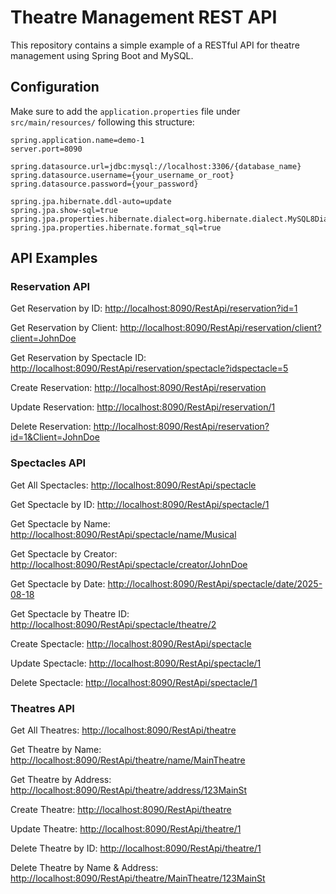 # Theatre Management REST API

This repository contains a simple example of a RESTful API for theatre management using Spring Boot and MySQL.

## Configuration

Make sure to add the `application.properties` file under `src/main/resources/` following this structure:

```properties
spring.application.name=demo-1
server.port=8090

spring.datasource.url=jdbc:mysql://localhost:3306/{database_name}
spring.datasource.username={your_username_or_root}
spring.datasource.password={your_password}

spring.jpa.hibernate.ddl-auto=update
spring.jpa.show-sql=true
spring.jpa.properties.hibernate.dialect=org.hibernate.dialect.MySQL8Dialect
spring.jpa.properties.hibernate.format_sql=true
```

## API Examples

### Reservation API

Get Reservation by ID: [http://localhost:8090/RestApi/reservation?id=1](http://localhost:8090/RestApi/reservation?id=1)

Get Reservation by Client: [http://localhost:8090/RestApi/reservation/client?client=JohnDoe](http://localhost:8090/RestApi/reservation/client?client=JohnDoe)

Get Reservation by Spectacle ID: [http://localhost:8090/RestApi/reservation/spectacle?idspectacle=5](http://localhost:8090/RestApi/reservation/spectacle?idspectacle=5)

Create Reservation: [http://localhost:8090/RestApi/reservation](http://localhost:8090/RestApi/reservation)

Update Reservation: [http://localhost:8090/RestApi/reservation/1](http://localhost:8090/RestApi/reservation/1)

Delete Reservation: [http://localhost:8090/RestApi/reservation?id=1\&Client=JohnDoe](http://localhost:8090/RestApi/reservation?id=1&Client=JohnDoe)

### Spectacles API

Get All Spectacles: [http://localhost:8090/RestApi/spectacle](http://localhost:8090/RestApi/spectacle)

Get Spectacle by ID: [http://localhost:8090/RestApi/spectacle/1](http://localhost:8090/RestApi/spectacle/1)

Get Spectacle by Name: [http://localhost:8090/RestApi/spectacle/name/Musical](http://localhost:8090/RestApi/spectacle/name/Musical)

Get Spectacle by Creator: [http://localhost:8090/RestApi/spectacle/creator/JohnDoe](http://localhost:8090/RestApi/spectacle/creator/JohnDoe)

Get Spectacle by Date: [http://localhost:8090/RestApi/spectacle/date/2025-08-18](http://localhost:8090/RestApi/spectacle/date/2025-08-18)

Get Spectacle by Theatre ID: [http://localhost:8090/RestApi/spectacle/theatre/2](http://localhost:8090/RestApi/spectacle/theatre/2)

Create Spectacle: [http://localhost:8090/RestApi/spectacle](http://localhost:8090/RestApi/spectacle)

Update Spectacle: [http://localhost:8090/RestApi/spectacle/1](http://localhost:8090/RestApi/spectacle/1)

Delete Spectacle: [http://localhost:8090/RestApi/spectacle/1](http://localhost:8090/RestApi/spectacle/1)

### Theatres API

Get All Theatres: [http://localhost:8090/RestApi/theatre](http://localhost:8090/RestApi/theatre)

Get Theatre by Name: [http://localhost:8090/RestApi/theatre/name/MainTheatre](http://localhost:8090/RestApi/theatre/name/MainTheatre)

Get Theatre by Address: [http://localhost:8090/RestApi/theatre/address/123MainSt](http://localhost:8090/RestApi/theatre/address/123MainSt)

Create Theatre: [http://localhost:8090/RestApi/theatre](http://localhost:8090/RestApi/theatre)

Update Theatre: [http://localhost:8090/RestApi/theatre/1](http://localhost:8090/RestApi/theatre/1)

Delete Theatre by ID: [http://localhost:8090/RestApi/theatre/1](http://localhost:8090/RestApi/theatre/1)

Delete Theatre by Name & Address: [http://localhost:8090/RestApi/theatre/MainTheatre/123MainSt](http://localhost:8090/RestApi/theatre/MainTheatre/123MainSt)
